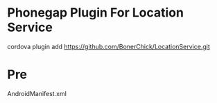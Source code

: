 
Phonegap Plugin For Location Service
=======

cordova plugin add https://github.com/BonerChick/LocationService.git

Pre
=========
AndroidManifest.xml
<application>
      <service android:name="jerry.shen.plugin.MainService">
            <intent-filter>
                  <action android:name="jerry.shen.plugin.MainService" />
            </intent-filter>
      </service>
